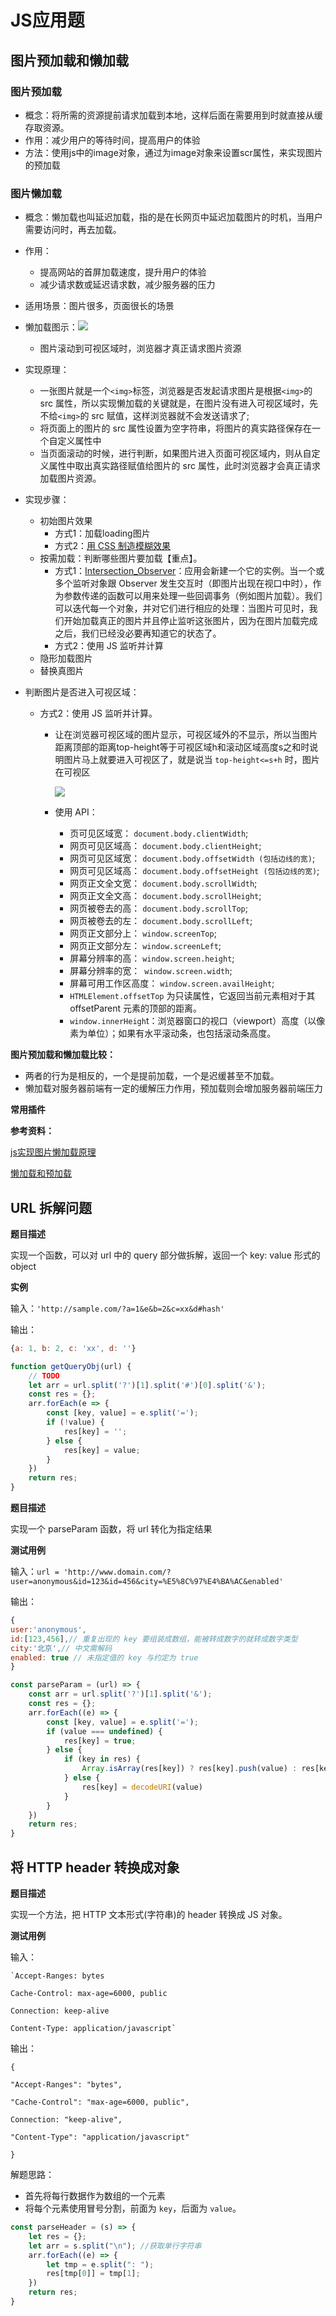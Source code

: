 # JS应用题

## 图片预加载和懒加载

### **图片预加载**

* 概念：将所需的资源提前请求加载到本地，这样后面在需要用到时就直接从缓存取资源。
* 作用：减少用户的等待时间，提高用户的体验
* 方法：使用js中的image对象，通过为image对象来设置scr属性，来实现图片的预加载

### **图片懒加载**

* 概念：懒加载也叫延迟加载，指的是在长网页中延迟加载图片的时机，当用户需要访问时，再去加载。

* 作用： 

  * 提高网站的首屏加载速度，提升用户的体验
  * 减少请求数或延迟请求数，减少服务器的压力

* 适用场景：图片很多，页面很长的场景

* 懒加载图示：![](../images/lanjiazai.gif)

  * 图片滚动到可视区域时，浏览器才真正请求图片资源

* 实现原理：

  * 一张图片就是一个`<img>`标签，浏览器是否发起请求图片是根据`<img>`的 src 属性，所以实现懒加载的关键就是，在图片没有进入可视区域时，先不给`<img>`的 src 赋值，这样浏览器就不会发送请求了;
  * 将页面上的图片的 src 属性设置为空字符串，将图片的真实路径保存在一个自定义属性中
  * 当页面滚动的时候，进行判断，如果图片进入页面可视区域内，则从自定义属性中取出真实路径赋值给图片的 src 属性，此时浏览器才会真正请求加载图片资源。

* 实现步骤：

  * 初始图片效果
    * 方式1：加载loading图片
    * 方式2：[用 CSS 制造模糊效果](https://developer.mozilla.org/zh-CN/docs/Web/Progressive_web_apps/Loading#用_css_制造模糊效果)
  * 按需加载：判断哪些图片要加载【重点】。
    * 方式1：[Intersection_Observer](https://developer.mozilla.org/en-US/docs/Web/API/Intersection_Observer_API)：应用会新建一个它的实例。当一个或多个监听对象跟 Observer 发生交互时（即图片出现在视口中时），作为参数传递的函数可以用来处理一些回调事务（例如图片加载）。我们可以迭代每一个对象，并对它们进行相应的处理：当图片可见时，我们开始加载真正的图片并且停止监听这张图片，因为在图片加载完成之后，我们已经没必要再知道它的状态了。
    * 方式2：使用 JS 监听并计算
  * 隐形加载图片
  * 替换真图片

* 判断图片是否进入可视区域：

  * 方式2：使用 JS 监听并计算。

    * 让在浏览器可视区域的图片显示，可视区域外的不显示，所以当图片距离顶部的距离top-height等于可视区域h和滚动区域高度s之和时说明图片马上就要进入可视区了，就是说当 `top-height<=s+h` 时，图片在可视区

      ![](../images/lanjiazai.png)

    * 使用 API：

      * 页可见区域宽： `document.body.clientWidth`;
      * 网页可见区域高： `document.body.clientHeight`;
      * 网页可见区域宽： `document.body.offsetWidth (包括边线的宽)`;
      * 网页可见区域高： `document.body.offsetHeight (包括边线的宽)`;
      * 网页正文全文宽： `document.body.scrollWidth`;
      * 网页正文全文高： `document.body.scrollHeight`;
      * 网页被卷去的高： `document.body.scrollTop`;
      * 网页被卷去的左： `document.body.scrollLeft`;
      * 网页正文部分上： `window.screenTop`;
      * 网页正文部分左： `window.screenLeft`;
      * 屏幕分辨率的高： `window.screen.height`;
      * 屏幕分辨率的宽：` window.screen.width`;
      * 屏幕可用工作区高度： `window.screen.availHeight`;
      * `HTMLElement.offsetTop` 为只读属性，它返回当前元素相对于其 offsetParent 元素的顶部的距离。
      * `window.innerHeigh`t：浏览器窗口的视口（viewport）高度（以像素为单位）；如果有水平滚动条，也包括滚动条高度。


**图片预加载和懒加载比较：**

* 两者的行为是相反的，一个是提前加载，一个是迟缓甚至不加载。
* 懒加载对服务器前端有一定的缓解压力作用，预加载则会增加服务器前端压力

**常用插件**



**参考资料：**

[js实现图片懒加载原理](https://blog.csdn.net/w1418899532/article/details/90515969)

[懒加载和预加载](https://juejin.cn/post/6844903614138286094)



## URL 拆解问题

**题目描述**

实现一个函数，可以对 url 中的 query 部分做拆解，返回一个 key: value 形式的 object  

**实例** 

输入：`'http://sample.com/?a=1&e&b=2&c=xx&d#hash' `

输出：

```javascript
{a: 1, b: 2, c: 'xx', d: ''}  
```



```javascript
function getQueryObj(url) {
    // TODO
    let arr = url.split('?')[1].split('#')[0].split('&');
    const res = {};
    arr.forEach(e => {
        const [key, value] = e.split('=');
        if (!value) {
            res[key] = '';
        } else {
            res[key] = value;
        }
    })
    return res;
}
```



**题目描述** 

实现一个 parseParam 函数，将 url 转化为指定结果

**测试用例**

输入：`url = 'http://www.domain.com/?user=anonymous&id=123&id=456&city=%E5%8C%97%E4%BA%AC&enabled'`

输出：

```javascript
{
user:'anonymous',
id:[123,456],// 重复出现的 key 要组装成数组，能被转成数字的就转成数字类型
city:'北京',// 中文需解码
enabled: true // 未指定值的 key 与约定为 true
}
```

```javascript
const parseParam = (url) => {
    const arr = url.split('?')[1].split('&');
    const res = {};
    arr.forEach((e) => {
        const [key, value] = e.split('=');
        if (value === undefined) {
            res[key] = true;
        } else {
            if (key in res) {
                Array.isArray(res[key]) ? res[key].push(value) : res[key] = [res[key]].concat(value);
            } else {
                res[key] = decodeURI(value)
            }
        }
    })
    return res;
}
```

## 将 HTTP header 转换成对象

**题目描述**

实现一个方法，把 HTTP 文本形式(字符串)的 header 转换成 JS 对象。

**测试用例**

输入：

```shell
`Accept-Ranges: bytes 

Cache-Control: max-age=6000, public

Connection: keep-alive

Content-Type: application/javascript`
```



输出：

```shell
{

"Accept-Ranges": "bytes",

"Cache-Control": "max-age=6000, public",

Connection: "keep-alive",

"Content-Type": "application/javascript"

}
```



解题思路：

* 首先将每行数据作为数组的一个元素 
* 将每个元素使用冒号分割，前面为 `key`，后面为 `value`。

```javascript
const parseHeader = (s) => {
    let res = {};
    let arr = s.split("\n"); //获取单行字符串
    arr.forEach((e) => {
        let tmp = e.split(": ");
        res[tmp[0]] = tmp[1];
    })
    return res;
}
```

